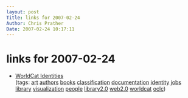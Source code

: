 ```yaml
---
layout: post
Title: links for 2007-02-24  
Author: Chris Prather
Date: 2007-02-24 10:17:11
---
```


# links for 2007-02-24
<ul class="delicious">
	<li>
		<div class="delicious-link"><a href="http://orlabs.oclc.org/Identities/">WorldCat Identities</a></div>
		<div class="delicious-tags">(tags: <a href="http://del.icio.us/perigrin/art">art</a> <a href="http://del.icio.us/perigrin/authors">authors</a> <a href="http://del.icio.us/perigrin/books">books</a> <a href="http://del.icio.us/perigrin/classification">classification</a> <a href="http://del.icio.us/perigrin/documentation">documentation</a> <a href="http://del.icio.us/perigrin/identity">identity</a> <a href="http://del.icio.us/perigrin/jobs">jobs</a> <a href="http://del.icio.us/perigrin/library">library</a> <a href="http://del.icio.us/perigrin/visualization">visualization</a> <a href="http://del.icio.us/perigrin/people">people</a> <a href="http://del.icio.us/perigrin/library2.0">library2.0</a> <a href="http://del.icio.us/perigrin/web2.0">web2.0</a> <a href="http://del.icio.us/perigrin/worldcat">worldcat</a> <a href="http://del.icio.us/perigrin/oclc">oclc</a>)</div>
	</li>
</ul>


